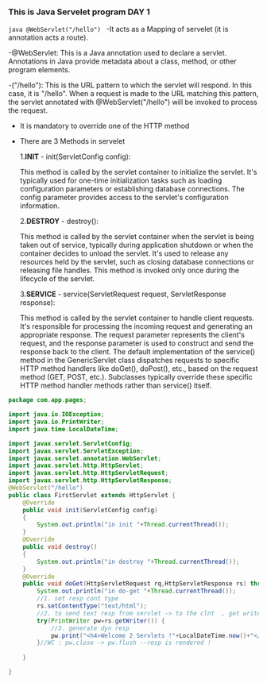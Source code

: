 ### This is Java Servelet program DAY 1
```java @WebServlet("/hello") ``` -It acts as a Mapping of servelet (it is annotation acts a route).

-@WebServlet: This is a Java annotation used to declare a servlet. Annotations in Java provide metadata about a class, method, or other program elements.  

-("/hello"): This is the URL pattern to which the servlet will respond. In this case, it is "/hello". When a request is made to the URL matching this pattern,
the servlet annotated with @WebServlet("/hello") will be invoked to process the request.  

- It is mandatory to override one of the HTTP method

- There are 3 Methods in servelet
  
  1.**INIT** -
  init(ServletConfig config):
  
  This method is called by the servlet container to initialize the servlet.
  It's typically used for one-time initialization tasks such as loading configuration parameters or establishing database connections.
  The config parameter provides access to the servlet's configuration information.

  2.**DESTROY** -
  destroy():
  
  This method is called by the servlet container when the servlet is being taken out of service, typically during application shutdown or when the container decides to unload the servlet.
  It's used to release any resources held by the servlet, such as closing database connections or releasing file handles.
  This method is invoked only once during the lifecycle of the servlet.
  
  3.**SERVICE** -
  service(ServletRequest request, ServletResponse response):
  
  This method is called by the servlet container to handle client requests.
  It's responsible for processing the incoming request and generating an appropriate response.
  The request parameter represents the client's request, and the response parameter is used to construct and send the response back to the client.
  The default implementation of the service() method in the GenericServlet class dispatches requests to specific HTTP method handlers like doGet(), doPost(), etc., based on the request method (GET, POST, etc.). Subclasses typically override these specific HTTP method handler methods rather than service() itself.
```java
package com.app.pages;

import java.io.IOException;
import java.io.PrintWriter;
import java.time.LocalDateTime;

import javax.servlet.ServletConfig;
import javax.servlet.ServletException;
import javax.servlet.annotation.WebServlet;
import javax.servlet.http.HttpServlet;
import javax.servlet.http.HttpServletRequest;
import javax.servlet.http.HttpServletResponse;
@WebServlet("/hello")
public class FirstServlet extends HttpServlet {
	@Override
	public void init(ServletConfig config)
	{
		System.out.println("in init "+Thread.currentThread());
	}
	@Override
	public void destroy()
	{
		System.out.println("in destroy "+Thread.currentThread());
	}
	@Override
	public void doGet(HttpServletRequest rq,HttpServletResponse rs) throws ServletException,IOException{
		System.out.println("in do-get "+Thread.currentThread());
		//1. set resp cont type
		rs.setContentType("text/html");
		//2. to send text resp from servlet -> to the clnt  , get writer
		try(PrintWriter pw=rs.getWriter()) {
			//3. generate dyn resp
			pw.print("<h4>Welcome 2 Servlets !"+LocalDateTime.now()+"</h4>");
		}//WC : pw.close -> pw.flush --resp is rendered !
		
	}

}

```
